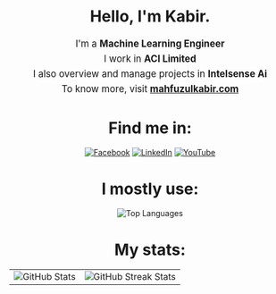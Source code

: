 <div align="center">
  <h1>Hello, I'm Kabir.</h1>
  <p style="font-size: 1.2em; line-height: 1.6;">
    I'm a <b>Machine Learning Engineer</b><br>
    I work in <b>ACI Limited</b><br>
    I also overview and manage projects in <b>Intelsense Ai</b><br>
    To know more, visit <b><a href='https://www.mahfuzulkabir.com'>mahfuzulkabir.com</a></b>
  </p>
</div>

<div align="center">
  <h1>Find me in:</h1>
  <p>
    <a href="https://facebook.com/Kabir5296"><img src="https://img.shields.io/badge/Facebook-%231877F2.svg?logo=Facebook&logoColor=white" alt="Facebook"></a>
    <a href="https://linkedin.com/in/mahfuzulkabir"><img src="https://img.shields.io/badge/LinkedIn-%230077B5.svg?logo=linkedin&logoColor=white" alt="LinkedIn"></a>
    <a href="https://youtube.com/@mahfuzulkabirsourav9735"><img src="https://img.shields.io/badge/YouTube-%23FF0000.svg?logo=YouTube&logoColor=white" alt="YouTube"></a>
  </p>
</div>

<div align="center">
  <h1>I mostly use:</h1>
  <p>
    <img src="https://github-readme-stats.vercel.app/api/top-langs/?username=kabir5296&theme=default&hide_border=false&include_all_commits=true&count_private=true&layout=compact" alt="Top Languages" />
  </p>
</div>

<div align="center">
  <h1>My stats:</h1>
  <table>
    <tr>
      <td><img src="https://github-readme-stats.vercel.app/api?username=kabir5296&theme=default&hide_border=false&include_all_commits=true&count_private=true" alt="GitHub Stats" /></td>
      <td><img src="https://github-readme-streak-stats.herokuapp.com/?user=kabir5296&theme=default&hide_border=false" alt="GitHub Streak Stats" /></td>
    </tr>
  </table>
</div>
